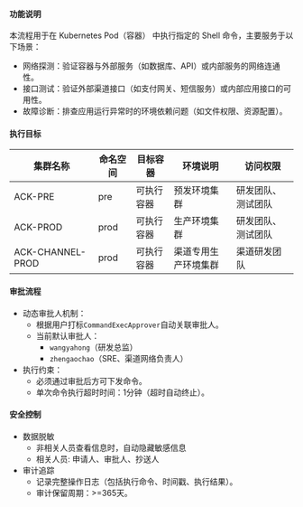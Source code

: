 #### 功能说明
本流程用于在 Kubernetes Pod（容器） 中执行指定的 Shell 命令，主要服务于以下场景：
+ 网络探测：验证容器与外部服务（如数据库、API）或内部服务的网络连通性。
+ 接口测试：验证外部渠道接口（如支付网关、短信服务）或内部应用接口的可用性。
+ 故障诊断：排查应用运行异常时的环境依赖问题（如文件权限、资源配置）。

#### 执行目标

| 集群名称         | 命名空间 | 目标容器 | 环境说明       | 访问权限      |
|------------------|-----------|-----------|------------|-----------|
| ACK-PRE          | pre       | 可执行容器     | 预发环境集群     | 研发团队、测试团队 |
| ACK-PROD         | prod      | 可执行容器     | 生产环境集群     | 研发团队、测试团队 |
| ACK-CHANNEL-PROD | prod      | 可执行容器     | 渠道专用生产环境集群 | 渠道研发团队 |

#### 审批流程
+ 动态审批人机制：
  + 根据用户打标`CommandExecApprover`自动关联审批人。
  + 当前默认审批人：
     + `wangyahong`（研发总监）
     + `zhengaochao`（SRE、渠道网络负责人）
+ 执行约束：
  + 必须通过审批后方可下发命令。
  + 单次命令执行超时时间：1分钟（超时自动终止）。

#### 安全控制
+ 数据脱敏
  + 非相关人员查看信息时，自动隐藏敏感信息
  + 相关人员: 申请人、审批人、抄送人
+ 审计追踪
  + 记录完整操作日志（包括执行命令、时间戳、执行结果）。
  + 审计保留周期：>=365天。